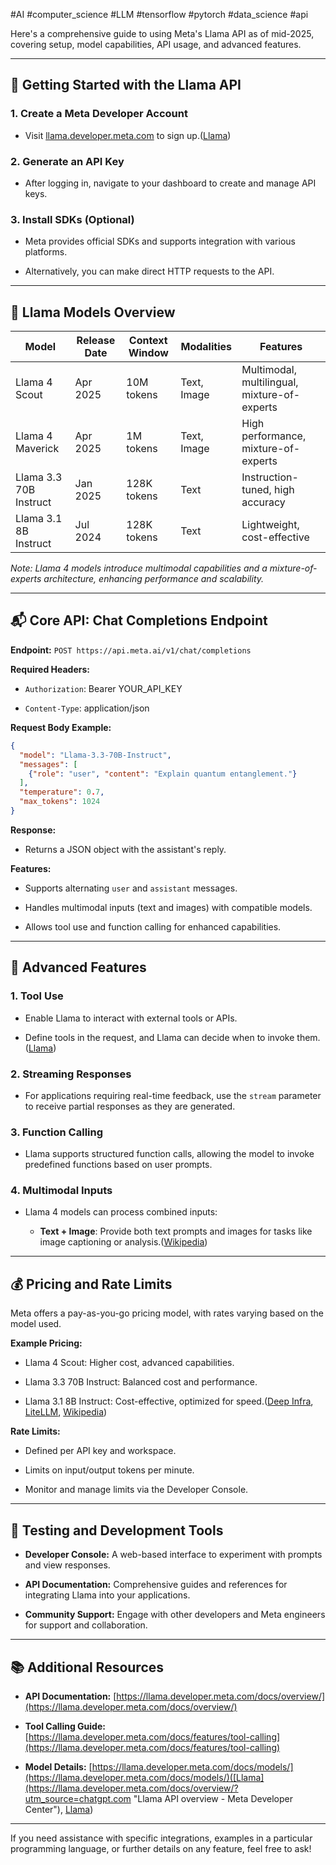 #AI #computer_science #LLM #tensorflow #pytorch #data_science #api 

Here's a comprehensive guide to using Meta's Llama API as of mid-2025, covering setup, model capabilities, API usage, and advanced features.

---

## 🚀 Getting Started with the Llama API

### 1. **Create a Meta Developer Account**

- Visit [llama.developer.meta.com](https://llama.developer.meta.com/docs/overview/) to sign up.([Llama](https://llama.developer.meta.com/docs/overview/?utm_source=chatgpt.com "Llama API overview - Meta Developer Center"))
    

### 2. **Generate an API Key**

- After logging in, navigate to your dashboard to create and manage API keys.
    

### 3. **Install SDKs (Optional)**

- Meta provides official SDKs and supports integration with various platforms.
    
- Alternatively, you can make direct HTTP requests to the API.
    

---

## 🧠 Llama Models Overview

|Model|Release Date|Context Window|Modalities|Features|
|---|---|---|---|---|
|Llama 4 Scout|Apr 2025|10M tokens|Text, Image|Multimodal, multilingual, mixture-of-experts|
|Llama 4 Maverick|Apr 2025|1M tokens|Text, Image|High performance, mixture-of-experts|
|Llama 3.3 70B Instruct|Jan 2025|128K tokens|Text|Instruction-tuned, high accuracy|
|Llama 3.1 8B Instruct|Jul 2024|128K tokens|Text|Lightweight, cost-effective|

_Note: Llama 4 models introduce multimodal capabilities and a mixture-of-experts architecture, enhancing performance and scalability._

---

## 📬 Core API: Chat Completions Endpoint

**Endpoint:** `POST https://api.meta.ai/v1/chat/completions`

**Required Headers:**

- `Authorization`: Bearer YOUR_API_KEY
    
- `Content-Type`: application/json
    

**Request Body Example:**

```json
{
  "model": "Llama-3.3-70B-Instruct",
  "messages": [
    {"role": "user", "content": "Explain quantum entanglement."}
  ],
  "temperature": 0.7,
  "max_tokens": 1024
}
```

**Response:**

- Returns a JSON object with the assistant's reply.
    

**Features:**

- Supports alternating `user` and `assistant` messages.
    
- Handles multimodal inputs (text and images) with compatible models.
    
- Allows tool use and function calling for enhanced capabilities.
    

---

## 🧰 Advanced Features

### 1. **Tool Use**

- Enable Llama to interact with external tools or APIs.
    
- Define tools in the request, and Llama can decide when to invoke them.([Llama](https://www.llama.com/get-started/?utm_source=chatgpt.com "Documentation | Llama"))
    

### 2. **Streaming Responses**

- For applications requiring real-time feedback, use the `stream` parameter to receive partial responses as they are generated.
    

### 3. **Function Calling**

- Llama supports structured function calls, allowing the model to invoke predefined functions based on user prompts.
    

### 4. **Multimodal Inputs**

- Llama 4 models can process combined inputs:
    
    - **Text + Image**: Provide both text prompts and images for tasks like image captioning or analysis.([Wikipedia](https://zh.wikipedia.org/wiki/LLaMA?utm_source=chatgpt.com "LLaMA"))
        

---

## 💰 Pricing and Rate Limits

Meta offers a pay-as-you-go pricing model, with rates varying based on the model used.

**Example Pricing:**

- Llama 4 Scout: Higher cost, advanced capabilities.
    
- Llama 3.3 70B Instruct: Balanced cost and performance.
    
- Llama 3.1 8B Instruct: Cost-effective, optimized for speed.([Deep Infra](https://deepinfra.com/meta-llama/Meta-Llama-3.1-70B-Instruct/api?utm_source=chatgpt.com "meta-llama/Meta-Llama-3.1-70B-Instruct - API Reference - DeepInfra"), [LiteLLM](https://docs.litellm.ai/docs/providers/meta_llama?utm_source=chatgpt.com "Meta Llama - LiteLLM"), [Wikipedia](https://en.wikipedia.org/wiki/Llama_%28language_model%29?utm_source=chatgpt.com "Llama (language model)"))
    

**Rate Limits:**

- Defined per API key and workspace.
    
- Limits on input/output tokens per minute.
    
- Monitor and manage limits via the Developer Console.
    

---

## 🧪 Testing and Development Tools

- **Developer Console:** A web-based interface to experiment with prompts and view responses.
    
- **API Documentation:** Comprehensive guides and references for integrating Llama into your applications.
    
- **Community Support:** Engage with other developers and Meta engineers for support and collaboration.
    

---

## 📚 Additional Resources

- **API Documentation:** [https://llama.developer.meta.com/docs/overview/](https://llama.developer.meta.com/docs/overview/)
    
- **Tool Calling Guide:** [https://llama.developer.meta.com/docs/features/tool-calling](https://llama.developer.meta.com/docs/features/tool-calling)
    
- **Model Details:** [https://llama.developer.meta.com/docs/models/](https://llama.developer.meta.com/docs/models/)([Llama](https://llama.developer.meta.com/docs/overview/?utm_source=chatgpt.com "Llama API overview - Meta Developer Center"), [Llama](https://llama.developer.meta.com/docs/features/tool-calling?utm_source=chatgpt.com "Tool calling | Llama API"))
    

---

If you need assistance with specific integrations, examples in a particular programming language, or further details on any feature, feel free to ask!